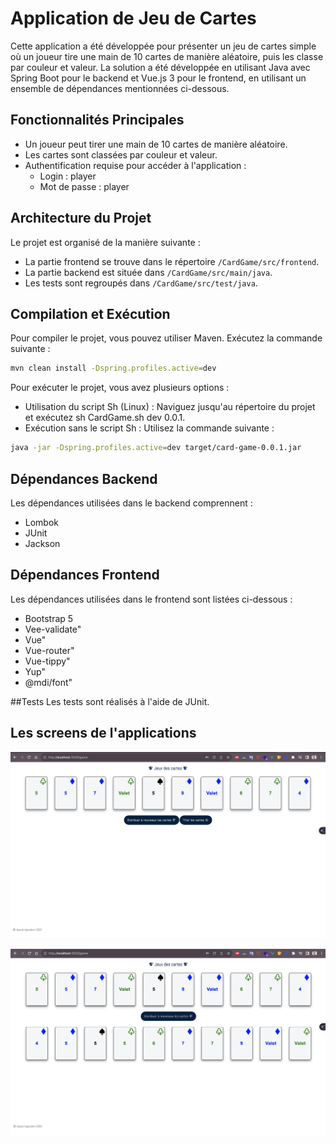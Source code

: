 # Application de Jeu de Cartes

Cette application a été développée pour présenter un jeu de cartes simple où un joueur tire une main de 10 cartes de manière aléatoire, puis les classe par couleur et valeur. La solution a été développée en utilisant Java avec Spring Boot pour le backend et Vue.js 3 pour le frontend, en utilisant un ensemble de dépendances mentionnées ci-dessous.

## Fonctionnalités Principales

- Un joueur peut tirer une main de 10 cartes de manière aléatoire.
- Les cartes sont classées par couleur et valeur.
- Authentification requise pour accéder à l'application : 
  - Login : player
  - Mot de passe : player

## Architecture du Projet

Le projet est organisé de la manière suivante :

- La partie frontend se trouve dans le répertoire `/CardGame/src/frontend`.
- La partie backend est située dans `/CardGame/src/main/java`.
- Les tests sont regroupés dans `/CardGame/src/test/java`.

## Compilation et Exécution

Pour compiler le projet, vous pouvez utiliser Maven. Exécutez la commande suivante :

```bash
mvn clean install -Dspring.profiles.active=dev
```
Pour exécuter le projet, vous avez plusieurs options :

- Utilisation du script Sh (Linux) : Naviguez jusqu'au répertoire du projet et exécutez sh CardGame.sh dev 0.0.1.
- Exécution sans le script Sh : Utilisez la commande suivante :
 
```bash
java -jar -Dspring.profiles.active=dev target/card-game-0.0.1.jar
```
## Dépendances Backend
Les dépendances utilisées dans le backend comprennent :
- Lombok
- JUnit
- Jackson

## Dépendances Frontend
Les dépendances utilisées dans le frontend sont listées ci-dessous :

- Bootstrap 5
- Vee-validate"
- Vue"
- Vue-router"
- Vue-tippy"
- Yup"
- @mdi/font"

##Tests
Les tests sont réalisés à l'aide de JUnit.


## Les screens de l'applications 
![1Screen](/AppGame.png)


![1Screen](/SecondScreenAppGame.png)
